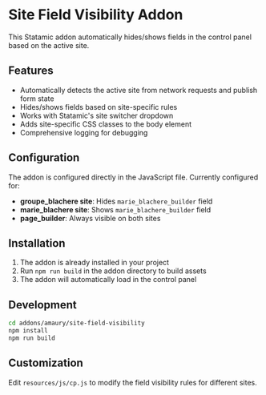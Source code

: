 # Site Field Visibility Addon

This Statamic addon automatically hides/shows fields in the control panel based on the active site.

## Features

- Automatically detects the active site from network requests and publish form state
- Hides/shows fields based on site-specific rules
- Works with Statamic's site switcher dropdown
- Adds site-specific CSS classes to the body element
- Comprehensive logging for debugging

## Configuration

The addon is configured directly in the JavaScript file. Currently configured for:

- **groupe_blachere site**: Hides `marie_blachere_builder` field
- **marie_blachere site**: Shows `marie_blachere_builder` field
- **page_builder**: Always visible on both sites

## Installation

1. The addon is already installed in your project
2. Run `npm run build` in the addon directory to build assets
3. The addon will automatically load in the control panel

## Development

```bash
cd addons/amaury/site-field-visibility
npm install
npm run build
```

## Customization

Edit `resources/js/cp.js` to modify the field visibility rules for different sites.
